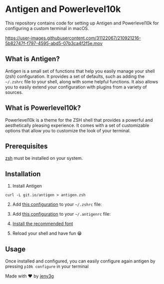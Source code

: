 # Antigen and Powerlevel10k

This repository contains code for setting up Antigen and Powerlevel10k for configuring a custom terminal in macOS.

https://user-images.githubusercontent.com/31122067/210921216-5b82747f-f797-4595-abd5-07b3ca4f2f5e.mov

## What is Antigen?

Antigen is a small set of functions that help you easily manage your shell (zsh) configuration. It provides a set of defaults, such as adding the `~/.zshrc` file to your shell, along with some helpful functions. It also allows you to easily extend your configuration with plugins from a variety of sources.

## What is Powerlevel10k?

Powerlevel10k is a theme for the ZSH shell that provides a powerful and aesthetically pleasing experience. It comes with a set of customizable options that allow you to customize the look of your terminal.

## Prerequisites

[zsh](https://www.zsh.org) must be installed on your system.


## Installation

1. Install Antigen

```
curl -L git.io/antigen > antigen.zsh
```

2. Add [this configuration](https://github.com/jeny3g/antigen-and-powerlevel10k/blob/main/.zshrc) to your `~/.zshrc` file:

3. Add [this configuration](https://github.com/jeny3g/antigen-and-powerlevel10k/blob/main/.antigenrc) to your `~/.antigenrc` file:

4. [Install the recommended font](https://github.com/romkatv/powerlevel10k#meslo-nerd-font-patched-for-powerlevel10k)

5. Reload your shell and have fun 😁


## Usage

Once installed and configured, you can easily configure again antigen by pressing `p10k configure` in your terminal 


Made with ❤️ by [jeny3g](https://github.com/jeny3g)

